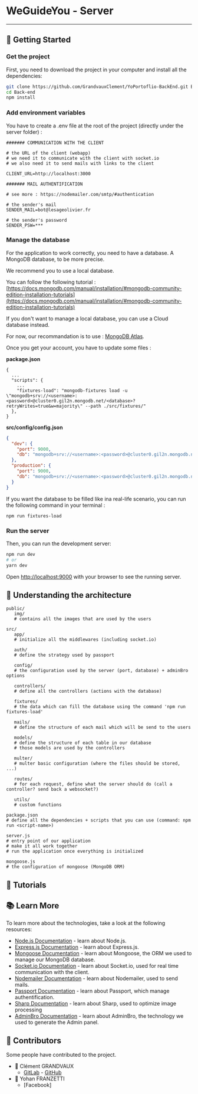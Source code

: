 # WeGuideYou - Server

---

## 🤗 Getting Started

### Get the project

First, you need to download the project in your computer and install all the dependencies:

```bash
git clone https://github.com/GrandvauxClement/YoPortoflio-BackEnd.git Back-end
cd Back-end
npm install
```

### Add environment variables

You have to create a .env file at the root of the project (directly under the server folder) :

```dotenv
####### COMMUNICATION WITH THE CLIENT

# the URL of the client (webapp)
# we need it to communicate with the client with socket.io
# we also need it to send mails with links to the client

CLIENT_URL=http://localhost:3000

####### MAIL AUTHENTIFICATION

# see more : https://nodemailer.com/smtp/#authentication

# the sender's mail
SENDER_MAIL=bot@lesageolivier.fr

# the sender's password
SENDER_PSW=***

```

### Manage the database

For the application to work correctly, you need to have a database.
A MongoDB database, to be more precise.

We recommend you to use a local database.

You can follow the following tutorial :
[https://docs.mongodb.com/manual/installation/#mongodb-community-edition-installation-tutorials](https://docs.mongodb.com/manual/installation/#mongodb-community-edition-installation-tutorials)

If you don't want to manage a local database, you can use a Cloud database instead.

For now, our recommandation is to use : [MongoDB Atlas](https://www.mongodb.com/).

Once you get your account, you have to update some files :

**package.json**

```
{
  ...
  "scripts": {
    ...
    "fixtures-load": "mongodb-fixtures load -u \"mongodb+srv://<username>:<password>@cluster0.gil2n.mongodb.net/<database>?retryWrites=true&w=majority\" --path ./src/fixtures/"
  },
}
```

**src/config/config.json**

```json
{
  "dev": {
    "port": 9000,
    "db": "mongodb+srv://<username>:<password>@cluster0.gil2n.mongodb.net/<database>?retryWrites=true&w=majority"
  },
  "production": {
    "port": 9000,
    "db": "mongodb+srv://<username>:<password>@cluster0.gil2n.mongodb.net/<database>?retryWrites=true&w=majority"
  }
}
```

If you want the database to be filled like ina real-life scenario, you can run the following command in your terminal :

```
npm run fixtures-load
```

### Run the server

Then, you can run the development server:

```bash
npm run dev
# or
yarn dev
```

Open [http://localhost:9000](http://localhost:9000) with your browser to see the running server.

## 🤔 Understanding the architecture

```
public/
   img/
   # contains all the images that are used by the users

src/
   app/
   # initialize all the middlewares (including socket.io)
   
   auth/
   # define the strategy used by passport
   
   config/
   # the configuration used by the server (port, database) + adminBro options
   
   controllers/
   # define all the controllers (actions with the database)
   
   fixtures/
   # the data which can fill the database using the command 'npm run fixtures-load'
   
   mails/
   # define the structure of each mail which will be send to the users
   
   models/
   # define the structure of each table in our database
   # those models are used by the controllers
   
   multer/
   # multer basic configuration (where the files should be stored, ...)
   
   routes/
   # for each request, define what the server should do (call a controller? send back a websocket?)
   
   utils/
   # custom functions
   
package.json
# define all the dependencies + scripts that you can use (command: npm run <script-name>)
   
server.js
# entry point of our application
# make it all work together
# run the application once everything is initialized
   
mongoose.js
# the configuration of mongoose (MongoDB ORM)
```

## 📖 Tutorials


## 📚 Learn More

To learn more about the technologies, take a look at the following resources:

- [Node.js Documentation](https://nodejs.org/api/all.html) - learn about Node.js.
- [Express.js Documentation](https://expressjs.com) - learn about Express.js.
- [Mongoose Documentation](https://mongoosejs.com/docs/guide.html) - learn about Mongoose, the ORM we used to manage our MongoDB database.
- [Socket.io Documentation](https://socket.io/) - learn about Socket.io, used for real time communication with the client.
- [Nodemailer Documentation](https://nodemailer.com/about/) - learn about Nodemailer, used to send mails.
- [Passport Documentation](http://www.passportjs.org/) - learn about Passport, which manage authentification.
- [Sharp Documentation](https://sharp.pixelplumbing.com/) - learn about Sharp, used to optimize image processing
- [AdminBro Documentation](https://adminbro.com/) - learn about AdminBro, the technology we used to generate the Admin panel.


## 📝 Contributors

Some people have contributed to the project.

* 🧑 Clément GRANDVAUX
  - [GitLab](https://gitlab.com/) - [GitHub](https://github.com/)
* 🧑 Yohan FRANZETTI
  - [Facebook]


